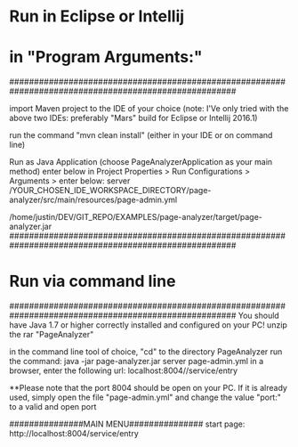 # Run in Eclipse or Intellij
#  in "Program Arguments:"
######################################################################################################

import Maven project to the IDE of your choice (note: I'Ve only tried with the above two IDEs: 
preferably "Mars" build for Eclipse or Intellij 2016.1)

run the command "mvn clean install" (either in your IDE or on command line)

Run as Java Application
(choose PageAnalyzerApplication as your main method)
enter below in Project Properties > Run Configurations > Arguments > enter below:
server /YOUR_CHOSEN_IDE_WORKSPACE_DIRECTORY/page-analyzer/src/main/resources/page-admin.yml

/home/justin/DEV/GIT_REPO/EXAMPLES/page-analyzer/target/page-analyzer.jar
######################################################################################################
# Run via command line
######################################################################################################
You should have Java 1.7 or higher correctly installed and configured on your PC!
unzip the rar "PageAnalyzer"

in the command line tool of choice, "cd" to the directory PageAnalyzer
run the command:
java -jar page-analyzer.jar server page-admin.yml
in a browser, enter the following url: localhost:8004//service/entry

**Please note  that the port 8004 should be open on your PC.
If it is already used, simply open the file "page-admin.yml" 
and change the value "port:" to a valid and open port

###############MAIN MENU###############
start page:
http://localhost:8004/service/entry

